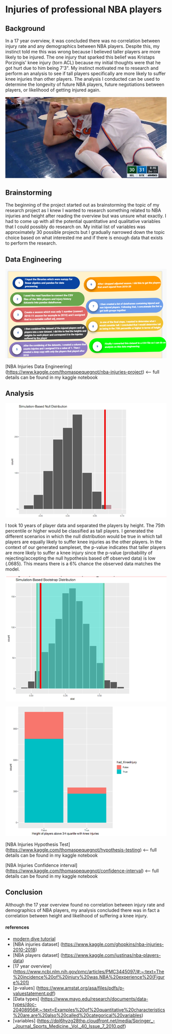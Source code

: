# Injuries of professional NBA players
## Background
In a 17 year overview, it was concluded there was no correlation between injury rate and any demographics between NBA players. Despite this, my instinct told me this was wrong because I believed taller players are more likely to be injured. The one injury that sparked this belief was Kristaps Porzingis' knee injury (torn ACL) because my initial thoughts were that he got hurt due to him being 7'3". My instinct motivated me to research and perform an analysis to see if tall players specifically are more likely to suffer knee injuries than other players. The analysis I conducted can be used to determine the longevity of future NBA players, future negotiations between players, or likelihood of getting injured again. 

![test](/knee_injury_example.png)

## Brainstorming
The beginning of the project started out as brainstorming the topic of my research project as I knew I wanted to research something related to NBA injuries and height after reading the overview but was unsure what exactly. I had to come up with all the potential quantitative and qualitative variables that I could possibly do research on. My initial list of variables was approximately 30 possible projects but I gradually narrowed down the topic choice based on what interested me and if there is enough data that exists to perform the research. 
## Data Engineering
![test](/Data_engineering.png)

[NBA Injuries Data Engineering] (https://www.kaggle.com/thomaspequegnot/nba-injuries-project)  <-- full details can be found in my kaggle notebook
## Analysis

![test](/P-value_hypothesis_testing_graph.png)

I took 10 years of player data and separated the players by height. The 75th percentile or higher would be classified as tall players. I generated the different scenarios in which the null distribution would be true in which tall players are equally likely to suffer knee injuries as the other players. In the context of our generated sampleset, the p-value indicates that taller players are more likely to suffer a knee injury since the p-value (probability of rejecting/accepting the null hypothesis based off observed data) is low (.0685). This means there is a 6% chance the observed data matches the model.

![test](/Confidence_interval.png)



![test](/Hyp_test.png)


[NBA Injuries Hypothesis Test] (https://www.kaggle.com/thomaspequegnot/hypothesis-testing) <-- full details can be found in my kaggle notebook

[NBA Injuries Confidence interval] (https://www.kaggle.com/thomaspequegnot/confidence-interval) <-- full details can be found in my kaggle notebook
## Conclusion
Although the 17 year overview found no correlation between injury rate and demographics of NBA players, my analysis concluded there was in fact a correlation between height and likelihood of suffering a knee injury.




#### references
- [modern dive tutorial](https://moderndive.com/)
- [NBA injuries dataset] (https://www.kaggle.com/ghopkins/nba-injuries-2010-2018)
- [NBA players dataset] (https://www.kaggle.com/justinas/nba-players-data)
- [17 year overview] (https://www.ncbi.nlm.nih.gov/pmc/articles/PMC3445097/#:~:text=The%20incidence%20of%20injury%20was,NBA%20experience%20(Figure%201)
- [p-values] (https://www.amstat.org/asa/files/pdfs/p-valuestatement.pdf)
- [Data types] (https://www.mayo.edu/research/documents/data-types/doc-20408956#:~:text=Examples%20of%20quantitative%20characteristics%20are,are%20also%20called%20categorical%20variables)
- [variables] (https://dpl6hyzg28thp.cloudfront.net/media/Springer_-_Journal_Sports_Medicine._Vol._40_Issue_7_2010.pdf)
